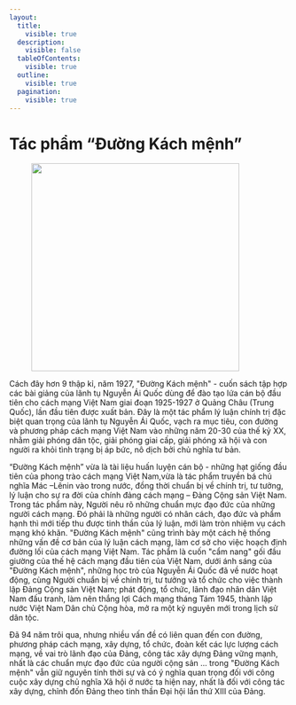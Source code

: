 ```yaml
---
layout:
  title:
    visible: true
  description:
    visible: false
  tableOfContents:
    visible: true
  outline:
    visible: true
  pagination:
    visible: true
---
```


# Tác phẩm “Đường Kách mệnh”

<figure><img src="https://tinhuyquangtri.vn/ckfinder/userfiles/images/dkm.jpg" alt="" width="375"><figcaption></figcaption></figure>

Cách đây hơn 9 thập kỉ, năm 1927, "Đường Kách mệnh" - cuốn sách tập hợp các bài giảng của lãnh tụ Nguyễn Ái Quốc dùng để đào tạo lứa cán bộ đầu tiên cho cách mạng Việt Nam giai đoạn 1925-1927 ở Quảng Châu (Trung Quốc), lần đầu tiên được xuất bản. Đây là một tác phẩm lý luận chính trị đặc biệt quan trọng của lãnh tụ Nguyễn Ái Quốc, vạch ra mục tiêu, con đường và phương pháp cách mạng Việt Nam vào những năm 20-30 của thế kỷ XX, nhằm giải phóng dân tộc, giải phóng giai cấp, giải phóng xã hội và con người ra khỏi tình trạng bị áp bức, nô dịch bởi chủ nghĩa tư bản.

“Đường Kách mệnh” vừa là tài liệu huấn luyện cán bộ - những hạt giống đầu tiên của phong trào cách mạng Việt Nam,vừa là tác phẩm truyền bá chủ nghĩa Mác –Lênin vào trong nước, đồng thời chuẩn bị về chính trị, tư tưởng, lý luận cho sự ra đời của chính đảng cách mạng – Đảng Cộng sản Việt Nam. Trong tác phẩm này, Người nêu rõ những chuẩn mực đạo đức của những người cách mạng. Đó phải là những người có nhân cách, đạo đức và phẩm hạnh thì mới tiếp thu được tinh thần của lý luận, mới làm tròn nhiệm vụ cách mạng khó khăn. "Đường Kách mệnh" cũng trình bày một cách hệ thống những vấn đề cơ bản của lý luận cách mạng, làm cơ sở cho việc hoạch định đường lối của cách mạng Việt Nam. Tác phẩm là cuốn "cẩm nang" gối đầu giường của thế hệ cách mạng đầu tiên của Việt Nam, dưới ánh sáng của "Đường Kách mệnh", những học trò của Nguyễn Ái Quốc đã về nước hoạt động, cùng Người chuẩn bị về chính trị, tư tưởng và tổ chức cho việc thành lập Đảng Cộng sản Việt Nam; phát động, tổ chức, lãnh đạo nhân dân Việt Nam đấu tranh, làm nên thắng lợi Cách mạng tháng Tám 1945, thành lập nước Việt Nam Dân chủ Cộng hòa, mở ra một kỷ nguyên mới trong lịch sử dân tộc.

Đã 94 năm trôi qua, nhưng nhiều vấn đề có liên quan đến con đường, phương pháp cách mạng, xây dựng, tổ chức, đoàn kết các lực lượng cách mạng, về vai trò lãnh đạo của Đảng, công tác xây dựng Đảng vững mạnh, nhất là các chuẩn mực đạo đức của người cộng sản ... trong "Đường Kách mệnh" vẫn giữ nguyên tính thời sự và có ý nghĩa quan trọng đối với công cuộc xây dựng chủ nghĩa Xã hội ở nước ta hiện nay, nhất là đối với công tác xây dựng, chỉnh đốn Đảng theo tinh thần Đại hội lần thứ XIII của Đảng.
